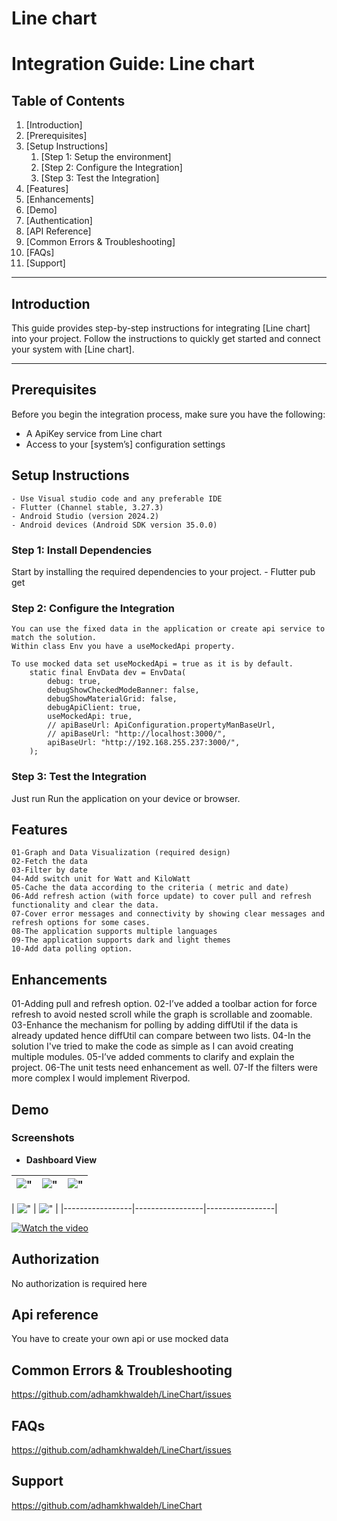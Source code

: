 
# Line chart

# Integration Guide: Line chart

## Table of Contents

1. [Introduction]
2. [Prerequisites]
3. [Setup Instructions]
    1. [Step 1: Setup the environment]
    2. [Step 2: Configure the Integration]
    3. [Step 3: Test the Integration]
4. [Features]
5. [Enhancements]
6. [Demo]
7. [Authentication]
8. [API Reference]
9. [Common Errors & Troubleshooting]
10. [FAQs]
11. [Support]

---

## Introduction

This guide provides step-by-step instructions for integrating [Line chart] into your project.
Follow the instructions to quickly get started and connect your system with [Line chart].

---

## Prerequisites

Before you begin the integration process, make sure you have the following:

- A ApiKey service from Line chart
- Access to your [system’s] configuration settings

## Setup Instructions

    - Use Visual studio code and any preferable IDE
    - Flutter (Channel stable, 3.27.3)
    - Android Studio (version 2024.2)
    - Android devices (Android SDK version 35.0.0)

### Step 1: Install Dependencies

Start by installing the required dependencies to your project.
    - Flutter pub get

### Step 2: Configure the Integration

    You can use the fixed data in the application or create api service to match the solution.
    Within class Env you have a useMockedApi property.

    To use mocked data set useMockedApi = true as it is by default.
        static final EnvData dev = EnvData(
            debug: true,
            debugShowCheckedModeBanner: false,
            debugShowMaterialGrid: false,
            debugApiClient: true,
            useMockedApi: true,
            // apiBaseUrl: ApiConfiguration.propertyManBaseUrl,
            // apiBaseUrl: "http://localhost:3000/",
            apiBaseUrl: "http://192.168.255.237:3000/",
        );

### Step 3: Test the Integration

   Just run Run the application on your device or browser.

## Features

    01-Graph and Data Visualization (required design)
    02-Fetch the data
    03-Filter by date
    04-Add switch unit for Watt and KiloWatt
    05-Cache the data according to the criteria ( metric and date)
    06-Add refresh action (with force update) to cover pull and refresh functionality and clear the data.
    07-Cover error messages and connectivity by showing clear messages and refresh options for some cases.
    08-The application supports multiple languages
    09-The application supports dark and light themes
    10-Add data polling option.

## Enhancements
  
  01-Adding pull and refresh option.
  02-I’ve added a toolbar action for force refresh to avoid nested scroll while the graph is scrollable and zoomable.
  03-Enhance the mechanism for polling by adding diffUtil if the data is already updated hence diffUtil can compare between two lists.
  04-In the solution I've tried to make the code as simple as I can avoid creating multiple modules.
  05-I’ve added comments to clarify and explain the project.
  06-The unit tests need enhancement as well.
  07-If the filters were more complex I would implement Riverpod.

## Demo

### Screenshots

- **Dashboard View**

| !["](./demos/Screenshot_2025-02-01-13-40-48-016_com.enpal.assignment.enpal_assignment.jpg) | !["](./demos/Screenshot_2025-02-01-13-40-54-138_com.enpal.assignment.enpal_assignment.jpg) | !["](./demos/Screenshot_2025-02-01-13-41-31-480_com.enpal.assignment.enpal_assignment.jpg) |
|-----------------|-----------------|-----------------|

| !["](./demos/Screenshot_2025-02-01-13-41-37-985_com.enpal.assignment.enpal_assignment.jpg) | !["](./demos/Screenshot_2025-02-01-13-41-54-440_com.enpal.assignment.enpal_assignment.jpg) |
|-----------------|-----------------|-----------------|

  <!-- ![Dashboard View](./demos/Screenshot_2025-02-01-13-40-48-016_com.enpal.assignment.enpal_assignment.jpg)
  *A snapshot of the dashboard after integration.*

  ![Dashboard View](./demos/Screenshot_2025-02-01-13-40-54-138_com.enpal.assignment.enpal_assignment.jpg)
  *A snapshot of the dashboard after integration.*

  ![Dashboard View](./demos/Screenshot_2025-02-01-13-41-31-480_com.enpal.assignment.enpal_assignment.jpg)
  *A snapshot of the dashboard after integration.* -->

  <!-- ![Dashboard View](./demos/Screenshot_2025-02-01-13-41-37-985_com.enpal.assignment.enpal_assignment.jpg)
  *A snapshot of the dashboard after integration.*

  ![Dashboard View](./demos/Screenshot_2025-02-01-13-41-54-440_com.enpal.assignment.enpal_assignment.jpg)
  *A snapshot of the dashboard after integration.* -->

  <!-- ![Dashboard View](./demos/Enpal_offline_Screenrecorder.mp4)
  *A snapshot of the dashboard after integration.*

  ![Dashboard View](./demos/Enpal_online_polling_Screenrecorder.mp4)
  *A snapshot of the dashboard after integration.* -->

  [![Watch the video](./demos/Screenshot_2025-02-01-13-41-54-440_com.enpal.assignment.enpal_assignment.jpg)](https://drive.google.com/file/d/17zkwo6dgPVkaYr335AIXtbl-MeYYX-No/view?usp=drive_link)

  <!-- <video src="./demos/Enpal_online_polling_Screenrecorder.mp4" controls width="600"></video> -->

## Authorization

No authorization is required here

## Api reference

You have to create your own api or use mocked data

## Common Errors & Troubleshooting

<https://github.com/adhamkhwaldeh/LineChart/issues>

## FAQs

<https://github.com/adhamkhwaldeh/LineChart/issues>

## Support

<https://github.com/adhamkhwaldeh/LineChart>
